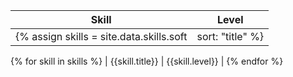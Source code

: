 | Skill | Level |
| ---- | ---- |
{% assign skills = site.data.skills.soft | sort: "title" %}
{% for skill in skills %}
| {{skill.title}} | {{skill.level}} |
{% endfor %}